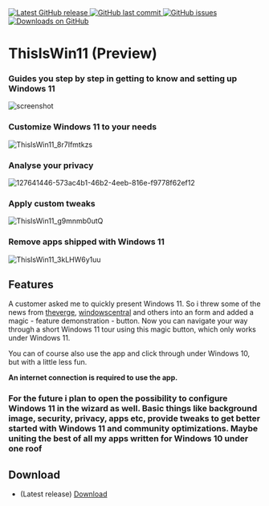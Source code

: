 <a href="https://github.com/builtbybel/ReadySunValley/releases/latest" target="_blank">
<img alt="Latest GitHub release" src="https://img.shields.io/github/release/builtbybel/thisiswin11.svg?style=flat-square" />

 <a href="https://github.com/builtbybel/ReadySunValley/commits/master">
<img src="https://img.shields.io/github/last-commit/builtbybel/thisiswin11.svg?style=flat-square&logo=github&logoColor=white"
alt="GitHub last commit">
<a href="https://github.com/builtbybel/ReadySunValley/issues">
<img src="https://img.shields.io/github/issues-raw/builtbybel/thisiswin11.svg?style=flat-square&logo=github&logoColor=white"
alt="GitHub issues">
  

<a href="https://github.com/builtbybel/ReadySunValley/releases" target="_blank">
<img alt="Downloads on GitHub" src="https://img.shields.io/github/downloads/builtbybel/thisiswin11/total.svg?style=flat-square" />
</a>

# ThisIsWin11 (Preview)

### Guides you step by step in getting to know and setting up Windows 11


![screenshot](https://github.com/builtbybel/ThisIsWin11/blob/main/assets/tiw11.png)
 
### Customize Windows 11 to your needs 

![ThisIsWin11_8r7Ifmtkzs](https://user-images.githubusercontent.com/57478606/127226302-d72f41dc-b47b-4a8f-967e-22db7e521aab.png)

 ### Analyse your privacy
 ![127641446-573ac4b1-46b2-4eeb-816e-f9778f62ef12](https://user-images.githubusercontent.com/57478606/127666706-aa696572-f122-49ab-b7f2-39e2da9229dd.png)
 
 ### Apply custom tweaks
![ThisIsWin11_g9mnmb0utQ](https://user-images.githubusercontent.com/57478606/127226421-b8eb3409-cddf-47ce-a405-1baf5fffed51.png)
 
 ### Remove apps shipped with Windows 11
![ThisIsWin11_3kLHW6y1uu](https://user-images.githubusercontent.com/57478606/127375236-fb79b25f-4e55-4f21-9607-b885dd430408.png)

  
## Features
A customer asked me to quickly present Windows 11. So i threw some of the news from [theverge](https://www.theverge.com), [windowscentral](https://www.windowscentral.com) and others into an form and added a magic - feature demonstration - button. Now you can navigate your way through a short Windows 11 tour using this magic button, which only works under Windows 11. 
 
You can of course also use the app and click through under Windows 10, but with a little less fun. 
  
**An internet connection is required to use the app.**
  
### For the future i plan to open the possibility to configure Windows 11 in the wizard as well. Basic things like background image, security, privacy, apps etc, provide tweaks to get better started with Windows 11 and community optimizations. Maybe uniting the best of all my apps written for Windows 10 under one roof
  
 ## Download
- (Latest release) [Download](https://github.com/builtbybel/ThisIsWin11/releases)
